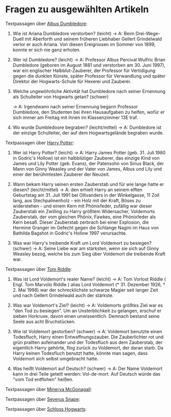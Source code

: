 # Fragen zu ausgewählten Artikeln

Textpassagen über [Albus Dumbledore](https://harrypotter.fandom.com/de/wiki/Albus_Dumbledore):

1. Wie ist Ariana Dumbledore verstorben? (leicht)
   $\rightarrow$ A: Beim Drei-Wege-Duell mit Aberforth und seinem früheren Liebhaber Gellert Grindelwald verlor er auch Ariana. Von diesen Ereignissen im Sommer von 1899, konnte er sich nie ganz erholen.

2. Wer ist Dumbledore? (leicht)
   $\rightarrow$ A: Professor Albus Percival Wulfric Brian Dumbledore (geboren im August 1881 und verstorben am 30. Juni 1997), war ein englischer Halbblut-Zauberer, der Professor für Vertidigung gegen die dunklen Künste, später Professor für Verwandlung und später Direktor der Hogwarts-Schule für Hexerei und Zauberei.

3. Welche ungewöhnliche Aktivität hat Dumbledore nach seiner Ernennung als Schulleiter von Hogwarts getan? (schwer)

   $\rightarrow$ A: Irgendwann nach seiner Ernennung begann Professor Dumbledore, den Studenten bei ihren Hausaufgaben zu helfen, wofür er sich immer am Freitag mit ihnen im Klassenzimmer 13E traf.

4. Wo wurde Dumbledoore begraben? (leicht/mittel)
   $\rightarrow$ A: Dumbledore ist der einzige Schulleiter, der auf dem Hogwartsgelände begraben wurde.

Textpassagen über [Harry Potter](https://harrypotter.fandom.com/de/wiki/Harry_Potter):

1. Wer ist Harry Potter? (leicht)
   $\rightarrow$ A: Harry James Potter (geb. 31. Juli 1980 in Godric's Hollow) ist ein halbblütiger Zauberer, das einzige Kind von James und Lily Potter (geb. Evans), der Patensohn von Sirius Black, der Mann von Ginny Weasley und der Vater von James, Albus und Lily und einer der berühmtesten Zauberer der Neuzeit.

2. Wann bekam Harry seinen ersten Zauberstab und für wie lange hatte er diesen? (leicht/mittel)
   $\rightarrow$ A: den erhielt Harry an seinem elften Geburtstag am 31. Juli 1991 bei Ollivanders in der Winkelgasse, 11 Zoll lang, aus Stechpalmenholz - ein Holz mit der Kraft, Böses zu widerstehen - und einem Kern mit Phönixfeder, zufällig war dieser Zauberstab ein Zwilling zu Harry größtem Widersacher, Voldemorts Zauberstab, der vom gleichen Phönix, Fawkes, eine Phönixfeder als Kern besaß. Dieser Zauberstab zerbrach bei einer Explosion, die Hermine Granger im Gefecht gegen die Schlange Nagini im Haus von Bathilda Bagshot in Godric's Hollow 1997 verursachte.

3. Was war Harry's treibende Kraft um Lord Voldemort zu besiegen? (schwer)
   $\rightarrow$ A: Seine Liebe war am stärksten, wenn sie sich auf Ginny Weasley bezog, welche bis zum Sieg über Voldemort die treibende Kraft war.

Textpassagen über [Tom Riddle](https://harrypotter.fandom.com/de/wiki/Tom_Riddle):

1. Was ist Lord Voldemort's realer Name? (leicht)
   $\rightarrow$ A: Tom Vorlost Riddle ( Engl. Tom Marvolo Riddle ) alias Lord Voldemort (\* 31. Dezember 1926, † 2. Mai 1998) war der schrecklichste schwarze Magier seit langer Zeit und nach Gellert Grindelwald auch der stärkste.

2. Was war Voldemort's Ziel? (leicht)
   $\rightarrow$ A: Voldemorts größtes Ziel war es "den Tod zu besiegen". Um an Unsterblichkeit zu gelangen, erschuf er sieben Horkruxe, davon einen unwissentlich. Demnach bestand seine Seele aus acht Bruchstücken.

3. Wie ist Voldemort gestorben? (schwer)
   $\rightarrow$ A: Voldemort benutzte einen Todesfluch, Harry einen Entwaffnungszauber. Die Zauberlichter rot und grün prallten aufeinander und der Todesfluch aus dem Zauberstab, der eigentlich Harry gehörte, flog zurück zu Voldemort, der daran starb. Da Harry keinen Todesfluch benutzt hatte, könnte man sagen, dass Voldemort sich selbst umgebracht hatte.

4. Was heißt Voldemort auf Deutsch? (schwer)
   $\rightarrow$ A: Der Name Voldemort kann in drei Teile geteilt werden: Vol-de-mort. Auf Deutsch würde das "vom Tod entflohen" heißen.

Textpassagen über [Minerva McGonagall](https://harrypotter.fandom.com/de/wiki/Minerva_McGonagall):

Textpassagen über [Severus Snape](https://harrypotter.fandom.com/de/wiki/Severus_Snape):

Textpassagen über [Schloss Hogwarts](https://harrypotter.fandom.com/de/wiki/Schloss_Hogwarts):

